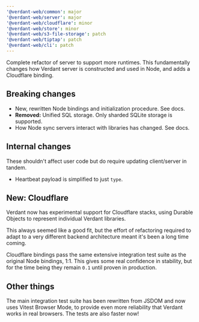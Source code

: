```yaml
---
'@verdant-web/common': major
'@verdant-web/server': major
'@verdant-web/cloudflare': minor
'@verdant-web/store': minor
'@verdant-web/s3-file-storage': patch
'@verdant-web/tiptap': patch
'@verdant-web/cli': patch
---
```


Complete refactor of server to support more runtimes. This fundamentally changes how Verdant server is constructed and used in Node, and adds a Cloudflare binding.

## Breaking changes

- New, rewritten Node bindings and initialization procedure. See docs.
- **Removed:** Unified SQL storage. Only sharded SQLite storage is supported.
- How Node sync servers interact with libraries has changed. See docs.

## Internal changes

These shouldn't affect user code but do require updating client/server in tandem.

- Heartbeat payload is simplified to just `type`.

## New: Cloudflare

Verdant now has experimental support for Cloudflare stacks, using Durable Objects to represent individual Verdant libraries.

This always seemed like a good fit, but the effort of refactoring required to adapt to a very different backend architecture meant it's been a long time coming.

Cloudflare bindings pass the same extensive integration test suite as the original Node bindings, 1:1. This gives some real confidence in stability, but for the time being they remain `0.1` until proven in production.

## Other things

The main integration test suite has been rewritten from JSDOM and now uses Vitest Browser Mode, to provide even more reliability that Verdant works in real browsers. The tests are also faster now!
